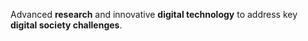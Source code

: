 Advanced **research** and innovative **digital technology** to address key **digital society challenges**.